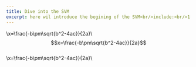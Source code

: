 ```yaml
---
title: Dive into the SVM
excerpt: here wil introduce the begining of the SVM<br/>include:<br/>1.
---
```


\\x=\frac{-b\pm\sqrt{b^2-4ac}}{2a}\\<br/>
$$x=\frac{-b\pm\sqrt{b^2-4ac}}{2a}$$<br/>
\\x=\frac{-b\pm\sqrt{b^2-4ac}}{2a}\\<br/>

